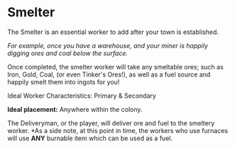 # Smelter


The Smelter is an essential worker to add after your town is established.

*For example, once you have a warehouse, and your miner is happily digging ores and coal below the surface.*


Once completed, the smelter worker will take any smeltable ores; such as Iron, Gold, Coal, (or even Tinker's Ores!), as well as a fuel source and happily smelt them into ingots for you!


Ideal Worker Characteristics: Primary & Secondary



**Ideal placement:** 
Anywhere within the colony. 

The Deliveryman, or the player, will deliver ore and fuel to the smeltery worker. 
*As a side note, at this point in time, the workers who use furnaces will use **ANY** burnable item which can be used as a fuel.
